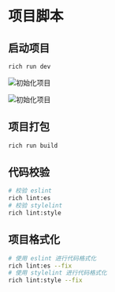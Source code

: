 # 项目脚本


## 启动项目


```sh
rich run dev
```

![初始化项目](/assets/script1.png)

![初始化项目](/assets/script2.png)

## 项目打包
```sh
rich run build
```


## 代码校验

```sh
# 校验 eslint
rich lint:es
# 校验 stylelint
rich lint:style
```

## 项目格式化

```sh
# 使用 eslint 进行代码格式化
rich lint:es --fix
# 使用 stylelint 进行代码格式化
rich lint:style --fix
```